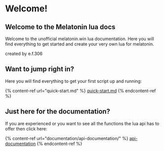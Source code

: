 # Welcome!

## Welcome to the Melatonin lua docs

Welcome to the unofficial melatonin.win lua documentation. Here you will find everything to get started and create your very own lua for melatonin.

created by e.f.306

## Want to jump right in?

Here you will find everything to get your first script up and running:

{% content-ref url="quick-start.md" %}
[quick-start.md](quick-start.md)
{% endcontent-ref %}

## Just here for the documentation?

If you are experienced or you want to see all the functions the lua api has to offer then click here:

{% content-ref url="documentation/api-documentation/" %}
[api-documentation](documentation/api-documentation/)
{% endcontent-ref %}
